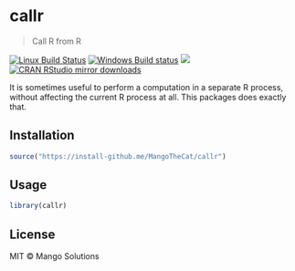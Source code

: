
# callr

> Call R from R

[![Linux Build Status](https://travis-ci.org/MangoTheCat/callr.svg?branch=master)](https://travis-ci.org/MangoTheCat/callr)
[![Windows Build status](https://ci.appveyor.com/api/projects/status/github/MangoTheCat/callr?svg=true)](https://ci.appveyor.com/project/MangoTheCat/callr)
[![](http://www.r-pkg.org/badges/version/callr)](http://www.r-pkg.org/pkg/callr)
[![CRAN RStudio mirror downloads](http://cranlogs.r-pkg.org/badges/callr)](http://www.r-pkg.org/pkg/callr)


It is sometimes useful to perform a computation in a separate R process,
  without affecting the current R process at all. This packages does exactly
  that.

## Installation

```r
source("https://install-github.me/MangoTheCat/callr")
```

## Usage

```r
library(callr)
```

## License

MIT © Mango Solutions
